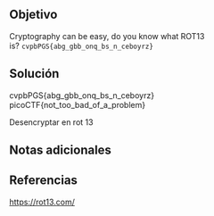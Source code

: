 ## Objetivo
Cryptography can be easy, do you know what ROT13 is? `cvpbPGS{abg_gbb_onq_bs_n_ceboyrz}`
## Solución
cvpbPGS{abg_gbb_onq_bs_n_ceboyrz}
picoCTF{not_too_bad_of_a_problem}

Desencryptar en rot 13

## Notas adicionales

## Referencias
https://rot13.com/
